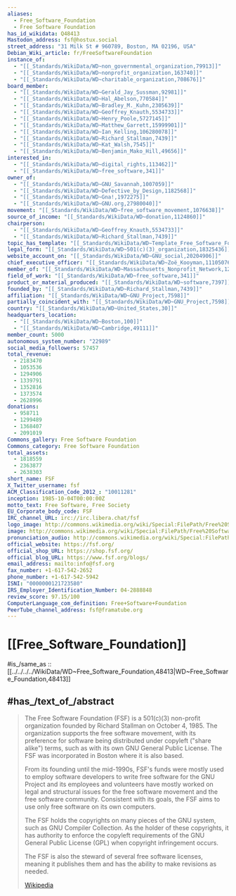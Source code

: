 ```yaml
---
aliases:
  - Free_Software_Foundation
  - Free Software Foundation
has_id_wikidata: Q48413
Mastodon_address: fsf@hostux.social
street_address: "31 Milk St # 960789, Boston, MA 02196, USA"
Debian_Wiki_article: fr/FreeSoftwareFoundation
instance_of:
  - "[[_Standards/WikiData/WD~non_governmental_organization,79913]]"
  - "[[_Standards/WikiData/WD~nonprofit_organization,163740]]"
  - "[[_Standards/WikiData/WD~charitable_organization,708676]]"
board_member:
  - "[[_Standards/WikiData/WD~Gerald_Jay_Sussman,92981]]"
  - "[[_Standards/WikiData/WD~Hal_Abelson,770584]]"
  - "[[_Standards/WikiData/WD~Bradley_M._Kuhn,2305639]]"
  - "[[_Standards/WikiData/WD~Geoffrey_Knauth,5534733]]"
  - "[[_Standards/WikiData/WD~Henry_Poole,5727145]]"
  - "[[_Standards/WikiData/WD~Matthew_Garrett,15999901]]"
  - "[[_Standards/WikiData/WD~Ian_Kelling,106280078]]"
  - "[[_Standards/WikiData/WD~Richard_Stallman,7439]]"
  - "[[_Standards/WikiData/WD~Kat_Walsh,7545]]"
  - "[[_Standards/WikiData/WD~Benjamin_Mako_Hill,49656]]"
interested_in:
  - "[[_Standards/WikiData/WD~digital_rights,113462]]"
  - "[[_Standards/WikiData/WD~free_software,341]]"
owner_of:
  - "[[_Standards/WikiData/WD~GNU_Savannah,1007059]]"
  - "[[_Standards/WikiData/WD~Defective_by_Design,1182568]]"
  - "[[_Standards/WikiData/WD~Gna!,1972275]]"
  - "[[_Standards/WikiData/WD~GNU.org,27980040]]"
movement: "[[_Standards/WikiData/WD~free_software_movement,1076638]]"
source_of_income: "[[_Standards/WikiData/WD~donation,1124860]]"
chairperson:
  - "[[_Standards/WikiData/WD~Geoffrey_Knauth,5534733]]"
  - "[[_Standards/WikiData/WD~Richard_Stallman,7439]]"
topic_has_template: "[[_Standards/WikiData/WD~Template_Free_Software_Foundation,6465422]]"
legal_form: "[[_Standards/WikiData/WD~501(c)(3)_organization,18325436]]"
website_account_on: "[[_Standards/WikiData/WD~GNU_social,20204906]]"
chief_executive_officer: "[[_Standards/WikiData/WD~Zoë_Kooyman,111050763]]"
member_of: "[[_Standards/WikiData/WD~Massachusetts_Nonprofit_Network,123580836]]"
field_of_work: "[[_Standards/WikiData/WD~free_software,341]]"
product_or_material_produced: "[[_Standards/WikiData/WD~software,7397]]"
founded_by: "[[_Standards/WikiData/WD~Richard_Stallman,7439]]"
affiliation: "[[_Standards/WikiData/WD~GNU_Project,7598]]"
partially_coincident_with: "[[_Standards/WikiData/WD~GNU_Project,7598]]"
country: "[[_Standards/WikiData/WD~United_States,30]]"
headquarters_location:
  - "[[_Standards/WikiData/WD~Boston,100]]"
  - "[[_Standards/WikiData/WD~Cambridge,49111]]"
member_count: 5000
autonomous_system_number: "22989"
social_media_followers: 57457
total_revenue:
  - 2183470
  - 1053536
  - 1294906
  - 1339791
  - 1352816
  - 1373574
  - 2628996
donations:
  - 958711
  - 1299489
  - 1368407
  - 2091019
Commons_gallery: Free Software Foundation
Commons_category: Free Software Foundation
total_assets:
  - 1818559
  - 2363877
  - 2638303
short_name: FSF
X_Twitter_username: fsf
ACM_Classification_Code_2012_: "10011281"
inception: 1985-10-04T00:00:00Z
motto_text: Free Software, Free Society
EU_Corporate_body_code: FSF
IRC_channel_URL: irc://irc.libera.chat/fsf
logo_image: http://commons.wikimedia.org/wiki/Special:FilePath/Free%20Software%20Foundation%20logo%20and%20wordmark.svg
image: http://commons.wikimedia.org/wiki/Special:FilePath/Free%20Software%20Foundation%20office%20%282346065159%29.jpg
pronunciation_audio: http://commons.wikimedia.org/wiki/Special:FilePath/LL-Q9288%20%28heb%29-Uziel302-%D7%94%D7%9E%D7%95%D7%A1%D7%93%20%D7%9C%D7%AA%D7%95%D7%9B%D7%A0%D7%94%20%D7%97%D7%95%D7%A4%D7%A9%D7%99%D7%AA.wav
official_website: https://fsf.org/
official_shop_URL: https://shop.fsf.org/
official_blog_URL: https://www.fsf.org/blogs/
email_address: mailto:info@fsf.org
fax_number: +1-617-542-2652
phone_number: +1-617-542-5942
ISNI: "0000000121723580"
IRS_Employer_Identification_Number: 04-2888848
review_score: 97.15/100
ComputerLanguage_com_definition: Free+Software+Foundation
PeerTube_channel_address: fsf@framatube.org
---
```


# [[Free_Software_Foundation]] 

#is_/same_as :: [[../../../../WikiData/WD~Free_Software_Foundation,48413|WD~Free_Software_Foundation,48413]] 

## #has_/text_of_/abstract 

> The Free Software Foundation (FSF) is a 501(c)(3) non-profit organization 
> founded by Richard Stallman on October 4, 1985. 
> The organization supports the free software movement, 
> with its preference for software being distributed under copyleft ("share alike") terms, 
> such as with its own GNU General Public License. 
> The FSF was incorporated in Boston where it is also based.
>
> From its founding until the mid-1990s, FSF's funds were mostly used 
> to employ software developers to write free software for the GNU Project 
> and its employees and volunteers have mostly worked on legal and structural issues 
> for the free software movement and the free software community. 
> Consistent with its goals, the FSF aims to use only free software on its own computers.
>
> The FSF holds the copyrights on many pieces of the GNU system, such as GNU Compiler Collection. 
> As the holder of these copyrights, it has authority 
> to enforce the copyleft requirements of the GNU General Public License (GPL) 
> when copyright infringement occurs. 
> 
> The FSF is also the steward of several free software licenses, 
> meaning it publishes them and has the ability to make revisions as needed.
>
> [Wikipedia](https://en.wikipedia.org/wiki/Free%20Software%20Foundation) 

